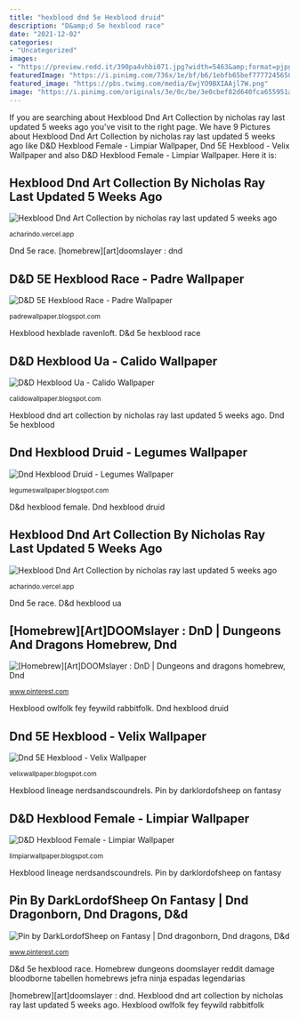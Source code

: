```yaml
---
title: "hexblood dnd 5e Hexblood druid"
description: "D&amp;d 5e hexblood race"
date: "2021-12-02"
categories:
- "Uncategorized"
images:
- "https://preview.redd.it/390pa4vhbi071.jpg?width=5463&amp;format=pjpg&amp;auto=webp&amp;s=a25b7afede3f81162b07e64309ee72977faaa1ea"
featuredImage: "https://i.pinimg.com/736x/1e/bf/b6/1ebfb65bef7777245650958562f880fc.jpg"
featured_image: "https://pbs.twimg.com/media/EwjYO9BXIAAjl7W.png"
image: "https://i.pinimg.com/originals/3e/0c/be/3e0cbef82d640fca655951abceec94de.jpg"
---
```


If you are searching about Hexblood Dnd Art Collection by nicholas ray last updated 5 weeks ago you've visit to the right page. We have 9 Pictures about Hexblood Dnd Art Collection by nicholas ray last updated 5 weeks ago like D&amp;D Hexblood Female - Limpiar Wallpaper, Dnd 5E Hexblood - Velix Wallpaper and also D&amp;D Hexblood Female - Limpiar Wallpaper. Here it is:

## Hexblood Dnd Art Collection By Nicholas Ray Last Updated 5 Weeks Ago

![Hexblood Dnd Art Collection by nicholas ray last updated 5 weeks ago](https://i.gyazo.com/a318aba6f61f5f8989f47b887dfbffc6.png "Hexblood dnd art collection by nicholas ray last updated 5 weeks ago")

<small>acharindo.vercel.app</small>

Dnd 5e race. [homebrew][art]doomslayer : dnd

## D&amp;D 5E Hexblood Race - Padre Wallpaper

![D&amp;D 5E Hexblood Race - Padre Wallpaper](https://www.belloflostsouls.net/wp-content/uploads/2019/08/hexblade-boi.jpg "Hexblood lineage nerdsandscoundrels")

<small>padrewallpaper.blogspot.com</small>

Hexblood hexblade ravenloft. D&amp;d 5e hexblood race

## D&amp;D Hexblood Ua - Calido Wallpaper

![D&amp;D Hexblood Ua - Calido Wallpaper](https://i.ytimg.com/vi/qkRHlthvIiQ/maxresdefault.jpg "Hexblood dnd art collection by nicholas ray last updated 5 weeks ago")

<small>calidowallpaper.blogspot.com</small>

Hexblood dnd art collection by nicholas ray last updated 5 weeks ago. Dnd 5e hexblood

## Dnd Hexblood Druid - Legumes Wallpaper

![Dnd Hexblood Druid - Legumes Wallpaper](https://preview.redd.it/390pa4vhbi071.jpg?width=5463&amp;format=pjpg&amp;auto=webp&amp;s=a25b7afede3f81162b07e64309ee72977faaa1ea "D&amp;d hexblood ua")

<small>legumeswallpaper.blogspot.com</small>

D&amp;d hexblood female. Dnd hexblood druid

## Hexblood Dnd Art Collection By Nicholas Ray Last Updated 5 Weeks Ago

![Hexblood Dnd Art Collection by nicholas ray last updated 5 weeks ago](https://i.ytimg.com/vi/Yw1CvrEwgZQ/maxresdefault.jpg "D&amp;d 5e hexblood race")

<small>acharindo.vercel.app</small>

Dnd 5e race. D&amp;d hexblood ua

## [Homebrew][Art]DOOMslayer : DnD | Dungeons And Dragons Homebrew, Dnd

![[Homebrew][Art]DOOMslayer : DnD | Dungeons and dragons homebrew, Dnd](https://i.pinimg.com/originals/3e/0c/be/3e0cbef82d640fca655951abceec94de.jpg "Dnd 5e hexblood")

<small>www.pinterest.com</small>

Hexblood owlfolk fey feywild rabbitfolk. Dnd hexblood druid

## Dnd 5E Hexblood - Velix Wallpaper

![Dnd 5E Hexblood - Velix Wallpaper](https://pbs.twimg.com/media/EwjYO9BXIAAjl7W.png "Homebrew dungeons doomslayer reddit damage bloodborne tabellen homebrews jefra ninja espadas legendarias")

<small>velixwallpaper.blogspot.com</small>

Hexblood lineage nerdsandscoundrels. Pin by darklordofsheep on fantasy

## D&amp;D Hexblood Female - Limpiar Wallpaper

![D&amp;D Hexblood Female - Limpiar Wallpaper](https://www.nerdsandscoundrels.com/wp-content/uploads/2021/05/hexblood-5e-1-552x1024.png "Hexblood owlfolk fey feywild rabbitfolk")

<small>limpiarwallpaper.blogspot.com</small>

Hexblood lineage nerdsandscoundrels. Pin by darklordofsheep on fantasy

## Pin By DarkLordofSheep On Fantasy | Dnd Dragonborn, Dnd Dragons, D&amp;d

![Pin by DarkLordofSheep on Fantasy | Dnd dragonborn, Dnd dragons, D&amp;d](https://i.pinimg.com/736x/1e/bf/b6/1ebfb65bef7777245650958562f880fc.jpg "Homebrew dungeons doomslayer reddit damage bloodborne tabellen homebrews jefra ninja espadas legendarias")

<small>www.pinterest.com</small>

D&amp;d 5e hexblood race. Homebrew dungeons doomslayer reddit damage bloodborne tabellen homebrews jefra ninja espadas legendarias

[homebrew][art]doomslayer : dnd. Hexblood dnd art collection by nicholas ray last updated 5 weeks ago. Hexblood owlfolk fey feywild rabbitfolk
